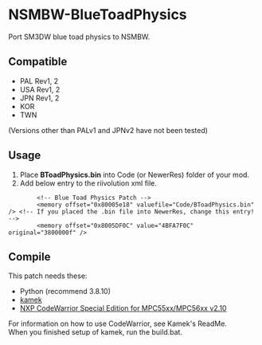 # NSMBW-BlueToadPhysics
Port SM3DW blue toad physics to NSMBW.
## Compatible
- PAL Rev1, 2
- USA Rev1, 2
- JPN Rev1, 2
- KOR
- TWN  
  
(Versions other than PALv1 and JPNv2 have not been tested)
## Usage
1. Place **BToadPhysics.bin** into Code (or NewerRes) folder of your mod.  
2. Add below entry to the riivolution xml file.  
```
		<!-- Blue Toad Physics Patch -->
		<memory offset="0x80005e18" valuefile="Code/BToadPhysics.bin" /> <!-- If you placed the .bin file into NewerRes, change this entry! -->
		<memory offset="0x8005DF0C" value="4BFA7F0C" original="3800000f" />
```
## Compile
This patch needs these:
- Python (recommend 3.8.10)  
- [kamek](https://github.com/Treeki/Kamek/tree/414b2b404a29c8c745140d9555c81d29273b16db)  
- [NXP CodeWarrior Special Edition for MPC55xx/MPC56xx v2.10](http://cache.nxp.com/lgfiles/devsuites/PowerPC/CW55xx_v2_10_SE.exe?WT_TYPE=IDE%20-%20Debug,%20Compile%20and%20Build%20Tools&WT_VENDOR=FREESCALE&WT_FILE_FORMAT=exe&WT_ASSET=Downloads&fileExt=.exe)  
  
For information on how to use CodeWarrior, see Kamek's ReadMe.  
When you finished setup of kamek, run the build.bat.
